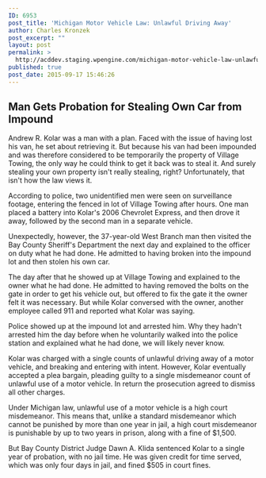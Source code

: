 ```yaml
---
ID: 6953
post_title: 'Michigan Motor Vehicle Law: Unlawful Driving Away'
author: Charles Kronzek
post_excerpt: ""
layout: post
permalink: >
  http://acddev.staging.wpengine.com/michigan-motor-vehicle-law-unlawful-driving-away.html
published: true
post_date: 2015-09-17 15:46:26
---
```

<h2>Man Gets Probation for Stealing Own Car from Impound</h2>
Andrew R. Kolar was a man with a plan. Faced with the issue of having lost his van, he set about retrieving it. But because his van had been impounded and was therefore considered to be temporarily the property of Village Towing, the only way he could think to get it back was to steal it. And surely stealing your own property isn't really stealing, right? Unfortunately, that isn't how the law views it.<!--more-->

According to police, two unidentified men were seen on surveillance footage, entering the fenced in lot of Village Towing after hours. One man placed a battery into Kolar's 2006 Chevrolet Express, and then drove it away, followed by the second man in a separate vehicle.

Unexpectedly, however, the 37-year-old West Branch man then visited the Bay County Sheriff's Department the next day and explained to the officer on duty what he had done. He admitted to having broken into the impound lot and then stolen his own car.

The day after that he showed up at Village Towing and explained to the owner what he had done. He admitted to having removed the bolts on the gate in order to get his vehicle out, but offered to fix the gate it the owner felt it was necessary. But while Kolar conversed with the owner, another employee called 911 and reported what Kolar was saying.

Police showed up at the impound lot and arrested him. Why they hadn't arrested him the day before when he voluntarily walked into the police station and explained what he had done, we will likely never know.

Kolar was charged with a single counts of unlawful driving away of a motor vehicle, and breaking and entering with intent. However, Kolar eventually accepted a plea bargain, pleading guilty to a single misdemeanor count of unlawful use of a motor vehicle. In return the prosecution agreed to dismiss all other charges.

Under Michigan law, unlawful use of a motor vehicle is a high court misdemeanor. This means that, unlike a standard misdemeanor which cannot be punished by more than one year in jail, a high court misdemeanor is punishable by up to two years in prison, along with a fine of $1,500.

But Bay County District Judge Dawn A. Klida sentenced Kolar to a single year of probation, with no jail time. He was given credit for time served, which was only four days in jail, and fined $505 in court fines.